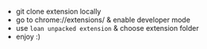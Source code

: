 - git clone extension locally
- go to chrome://extensions/ & enable developer mode
- use `loan unpacked extension` & choose extension folder
- enjoy :)